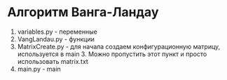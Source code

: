 # Алгоритм Ванга-Ландау

1. variables.py - переменные
2. VangLandau.py - функции
3. MatrixCreate.py - для начала создаем конфигурационную матрицу, используется в main
     3. Можно пропустить этот пункт и просто использовать matrix.txt
4. main.py - main
